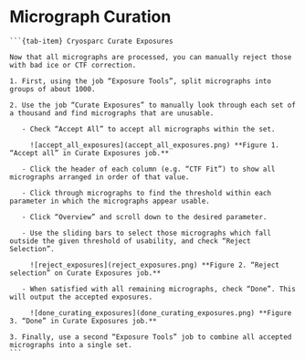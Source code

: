# Micrograph Curation

````{tab-set}
```{tab-item} Cryosparc Curate Exposures

Now that all micrographs are processed, you can manually reject those with bad ice or CTF correction.

1. First, using the job “Exposure Tools”, split micrographs into groups of about 1000.

2. Use the job “Curate Exposures” to manually look through each set of a thousand and find micrographs that are unusable.

   - Check “Accept All” to accept all micrographs within the set.

     ![accept_all_exposures](accept_all_exposures.png) **Figure 1. “Accept all” in Curate Exposures job.**

   - Click the header of each column (e.g. “CTF Fit”) to show all micrographs arranged in order of that value.

   - Click through micrographs to find the threshold within each parameter in which the micrographs appear usable.

   - Click “Overview” and scroll down to the desired parameter.

   - Use the sliding bars to select those micrographs which fall outside the given threshold of usability, and check “Reject Selection”.

     ![reject_exposures](reject_exposures.png) **Figure 2. “Reject selection” on Curate Exposures job.**

   - When satisfied with all remaining micrographs, check “Done”. This will output the accepted exposures.

     ![done_curating_exposures](done_curating_exposures.png) **Figure 3. “Done” in Curate Exposures job.**

3. Finally, use a second “Exposure Tools” job to combine all accepted micrographs into a single set.
```
````